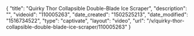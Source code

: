 {
    "title": "Quirky Thor Collapsible Double-Blade Ice Scraper",
    "description": "",
    "videoid": "110005263",
    "date_created": "1502525213",
    "date_modified": "1516734522",
    "type": "captivate",
    "layout": "video",
    "url": "\/v\/quirky-thor-collapsible-double-blade-ice-scraper\/110005263"
}